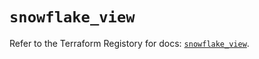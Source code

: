 # `snowflake_view`

Refer to the Terraform Registory for docs: [`snowflake_view`](https://registry.terraform.io/providers/snowflake-labs/snowflake/0.61.0/docs/resources/view).
